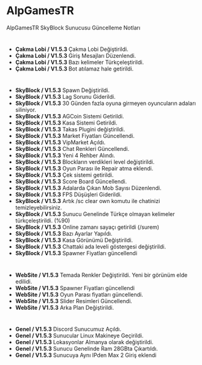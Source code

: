 # AlpGamesTR
AlpGamesTR SkyBlock Sunucusu Güncelleme Notları
#
#
- __Çakma Lobi / V1.5.3__ Çakma Lobi Değiştirildi.
- __Çakma Lobi / V1.5.3__ Giriş Mesajları Düzenlendi.
- __Çakma Lobi / V1.5.3__ Bazı kelimeler Türkçeleştirildi.
- __Çakma Lobi / V1.5.3__ Bot atılamaz hale getirildi.
#
#
- __SkyBlock / V1.5.3__ Spawn Değiştirildi.
- __SkyBlock / V1.5.3__ Lag Sorunu Giderildi.
- __SkyBlock / V1.5.3__ 30 Günden fazla oyuna girmeyen oyuncuların adaları siliniyor.
- __SkyBlock / V1.5.3__ AGCoin Sistemi Getirildi.
- __SkyBlock / V1.5.3__ Kasa Sistemi Getirildi.
- __SkyBlock / V1.5.3__ Takas Plugini değiştirildi.
- __SkyBlock / V1.5.3__ Market Fiyatları Güncellendi.
- __SkyBlock / V1.5.3__ VipMarket Açıldı.
- __SkyBlock / V1.5.3__ Chat Renkleri Güncellendi.
- __SkyBlock / V1.5.3__ Yeni 4 Rehber Alındı.
- __SkyBlock / V1.5.3__ Blockların verdikleri level değiştirildi.
- __SkyBlock / V1.5.3__ Oyun Parası ile Repair atma eklendi.
- __SkyBlock / V1.5.3__ Çek sistemi getirildi.
- __SkyBlock / V1.5.3__ Score Board Güncellendi.
- __SkyBlock / V1.5.3__ Adalarda Çıkan Mob Sayısı Düzenlendi.
- __SkyBlock / V1.5.3__ FPS Düşüşleri Giderildi.
- __SkyBlock / V1.5.3__ Artık /sc clear own komutu ile chatinizi temizleyebilirsiniz.
- __SkyBlock / V1.5.3__ Sunucu Genelinde Türkçe olmayan kelimeler türkçeleştirildi. (%90)
- __SkyBlock / V1.5.3__ Online zamanı sayaçı getirildi (/surem)
- __SkyBlock / V1.5.3__ Bazı Ayarlar Yapıldı.
- __SkyBlock / V1.5.3__ Kasa Görünümü Değiştirildi.
- __SkyBlock / V1.5.3__ Chattaki ada leveli göstergesi değiştirildi.
- __SkyBlock / V1.5.3__ Spawner Fiyatları güncellendi
#
#
- __WebSite / V1.5.3__ Temada Renkler Değiştirildi. Yeni bir görünüm elde edilidi.
- __WebSite / V1.5.3__ Spawner Fiyatları güncellendi
- __WebSite / V1.5.3__ Oyun Parası fiyatları güncellendi.
- __WebSite / V1.5.3__ Slider Resimleri Güncellendi.
- __WebSite / V1.5.3__ Arka Plan Değiştirildi.
#
#
- __Genel / V1.5.3__ Discord Sunucumuz Açıldı.
- __Genel / V1.5.3__ Sunucular Linux Makineye Geçirildi.
- __Genel / V1.5.3__ Lokasyonlar Almanya olarak değiştirildi.
- __Genel / V1.5.3__ Sunucu Genelinde Ram 28GBta Çıkartıldı.
- __Genel / V1.5.3__ Sunucuya Aynı IPden Max 2 Giriş eklendi
